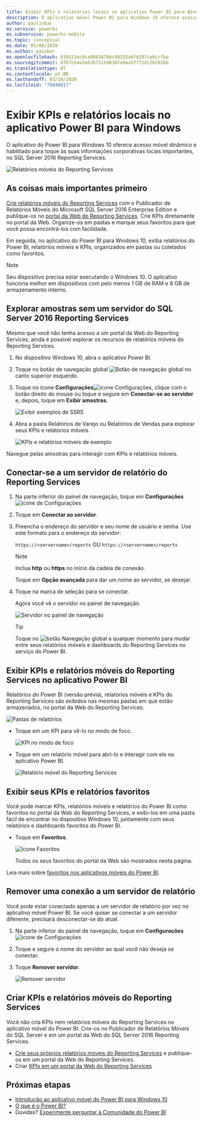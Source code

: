 ```yaml
---
title: Exibir KPIs e relatórios locais no aplicativo Power BI para Windows
description: O aplicativo móvel Power BI para Windows 10 oferece acesso móvel dinâmico e habilitado para toque às suas informações corporativas locais importantes.
author: paulinbar
ms.service: powerbi
ms.subservice: powerbi-mobile
ms.topic: conceptual
ms.date: 03/09/2020
ms.author: painbar
ms.openlocfilehash: 010513ec8ca908167bbc99255a6fd207ca0ccfba
ms.sourcegitcommit: 87b7cb4a2e626711b98387edaa5ff72dc26262bb
ms.translationtype: HT
ms.contentlocale: pt-BR
ms.lasthandoff: 03/10/2020
ms.locfileid: "79040817"
---
```

# <a name="view-on-premises-reports-and-kpis-in-the-power-bi-windows-app"></a>Exibir KPIs e relatórios locais no aplicativo Power BI para Windows
O aplicativo do Power BI para Windows 10 oferece acesso móvel dinâmico e habilitado para toque às suas informações corporativas locais importantes, no SQL Server 2016 Reporting Services. 

![Relatórios móveis do Reporting Services](././media/mobile-app-windows-10-ssrs-kpis-mobile-reports/power-bi-ssrs-mobile-report.png)

## <a name="first-things-first"></a>As coisas mais importantes primeiro
[Crie relatórios móveis do Reporting Services](https://msdn.microsoft.com/library/mt652547.aspx) com o Publicador de Relatórios Móveis do Microsoft SQL Server 2016 Enterprise Edition e publique-os no [portal da Web do Reporting Services](https://msdn.microsoft.com/library/mt637133.aspx). Crie KPIs diretamente no portal da Web. Organize-os em pastas e marque seus favoritos para que você possa encontrá-los com facilidade. 

Em seguida, no aplicativo do Power BI para Windows 10, exiba relatórios do Power BI, relatórios móveis e KPIs, organizados em pastas ou coletados como favoritos. 

> [!NOTE]
> Seu dispositivo precisa estar executando o Windows 10. O aplicativo funciona melhor em dispositivos com pelo menos 1 GB de RAM e 8 GB de armazenamento interno.
> 
> 

## <a name="explore-samples-without-a-sql-server-2016-reporting-services-server"></a>Explorar amostras sem um servidor do SQL Server 2016 Reporting Services
Mesmo que você não tenha acesso a um portal da Web do Reporting Services, ainda é possível explorar os recursos de relatórios móveis do Reporting Services.

1. No dispositivo Windows 10, abra o aplicativo Power BI.
2. Toque no botão de navegação global ![Botão de navegação global](././media/mobile-app-windows-10-ssrs-kpis-mobile-reports/powerbi_windows10_options_icon.png) no canto superior esquerdo.
3. Toque no ícone **Configurações**![ícone Configurações](./././media/mobile-app-windows-10-ssrs-kpis-mobile-reports/power-bi-settings-icon.png), clique com o botão direito do mouse ou toque e segure em **Conectar-se ao servidor** e, depois, toque em **Exibir amostras**.
   
   ![Exibir exemplos de SSRS](./media/mobile-app-windows-10-ssrs-kpis-mobile-reports/power-bi-win10-connect-ssrs-samples.png)
4. Abra a pasta Relatórios de Varejo ou Relatórios de Vendas para explorar seus KPIs e relatórios móveis.
   
   ![KPIs e relatórios móveis de exemplo](./media/mobile-app-windows-10-ssrs-kpis-mobile-reports/power-bi-win10-ssrs-sample-kpis.png)

Navegue pelas amostras para interagir com KPIs e relatórios móveis.

## <a name="connect-to-a-reporting-services-report-server"></a>Conectar-se a um servidor de relatório do Reporting Services
1. Na parte inferior do painel de navegação, toque em **Configurações** ![ícone de Configurações](./././media/mobile-app-windows-10-ssrs-kpis-mobile-reports/power-bi-settings-icon.png)
2. Toque em **Conectar ao servidor**.
3. Preencha o endereço do servidor e seu nome de usuário e senha. Use este formato para o endereço do servidor:
   
     `https://<servername>/reports` OU `https://<servername>/reports`
   
   > [!NOTE]
   > Inclua **http** ou **https** no início da cadeia de conexão.
   > 
   > 
   
    Toque em **Opção avançada** para dar um nome ao servidor, se desejar.
4. Toque na marca de seleção para se conectar. 
   
   Agora você vê o servidor no painel de navegação.
   
   ![Servidor no painel de navegação](./media/mobile-app-windows-10-ssrs-kpis-mobile-reports/power-bi-ssrs-mobile-report-server.png)
   
   >[!TIP]
   >Toque no ![botão Navegação global](././media/mobile-app-windows-10-ssrs-kpis-mobile-reports/powerbi_windows10_options_icon.png) a qualquer momento para mudar entre seus relatórios móveis e dashboards do Reporting Services no serviço do Power BI. 
   > 

## <a name="view-reporting-services-kpis-and-mobile-reports-in-the-power-bi-app"></a>Exibir KPIs e relatórios móveis do Reporting Services no aplicativo Power BI
Relatórios do Power BI (versão prévia), relatórios móveis e KPIs do Reporting Services são exibidos nas mesmas pastas em que estão armazenados, no portal da Web do Reporting Services.

![Pastas de relatórios](./media/mobile-app-windows-10-ssrs-kpis-mobile-reports/power-bi-ssrs-mobile-report-folders.png)

* Toque em um KPI para vê-lo no modo de foco.
  
    ![KPI no modo de foco](./media/mobile-app-windows-10-ssrs-kpis-mobile-reports/power-bi-ssrs-mobile-report-kpis.png)
* Toque em um relatório móvel para abri-lo e interagir com ele no aplicativo Power BI.
  
    ![Relatório móvel do Reporting Services](././media/mobile-app-windows-10-ssrs-kpis-mobile-reports/power-bi-ssrs-mobile-report.png)

## <a name="view-your-favorite-kpis-and-reports"></a>Exibir seus KPIs e relatórios favoritos
Você pode marcar KPIs, relatórios móveis e relatórios do Power BI como favoritos no portal da Web do Reporting Services, e exibi-los em uma pasta fácil de encontrar no dispositivo Windows 10, juntamente com seus relatórios e dashboards favoritos do Power BI.

* Toque em **Favoritos**.
  
   ![Ícone Favoritos](./media/mobile-app-windows-10-ssrs-kpis-mobile-reports/power-bi-ssrs-mobile-report-favorite-menu.png)
  
   Todos os seus favoritos do portal da Web são mostrados nesta página.
  
Leia mais sobre [favoritos nos aplicativos móveis do Power BI](mobile-apps-favorites.md).

## <a name="remove-a-connection-to-a-report-server"></a>Remover uma conexão a um servidor de relatório
Você pode estar conectado apenas a um servidor de relatório por vez no aplicativo móvel Power BI. Se você quiser se conectar a um servidor diferente, precisará desconectar-se do atual.

1. Na parte inferior do painel de navegação, toque em **Configurações** ![ícone de Configurações](./././media/mobile-app-windows-10-ssrs-kpis-mobile-reports/power-bi-settings-icon.png)
2. Toque e segure o nome do servidor ao qual você não deseja se conectar.
3. Toque **Remover servidor**.
   
    ![Remover servidor](./media/mobile-app-windows-10-ssrs-kpis-mobile-reports/power-bi-windows-10-ssrs-remove-server-menu.png)

## <a name="create-reporting-services-mobile-reports-and-kpis"></a>Criar KPIs e relatórios móveis do Reporting Services
Você não cria KPIs nem relatórios móveis do Reporting Services no aplicativo móvel do Power BI. Crie-os no Publicador de Relatórios Móveis do SQL Server e em um portal da Web do SQL Server 2016 Reporting Services.

* [Crie seus próprios relatórios móveis do Reporting Services](https://msdn.microsoft.com/library/mt652547.aspx) e publique-os em um portal da Web do Reporting Services.
* Criar [KPIs em um portal da Web do Reporting Services](https://msdn.microsoft.com/library/mt683632.aspx)

## <a name="next-steps"></a>Próximas etapas
* [Introdução ao aplicativo móvel do Power BI para Windows 10](mobile-windows-10-phone-app-get-started.md)  
* [O que é o Power BI?](../../fundamentals/power-bi-overview.md)  
* Dúvidas? [Experimente perguntar à Comunidade do Power BI](https://community.powerbi.com/)

